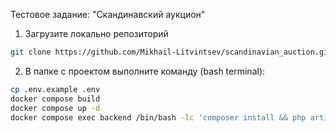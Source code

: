 Тестовое задание: "Скандинавский аукцион"
1. Загрузите локально репозиторий
``` bash
git clone https://github.com/Mikhail-Litvintsev/scandinavian_auction.git
```
2. В папке с проектом выполните команду (bash terminal):
``` bash
cp .env.example .env 
docker compose build 
docker compose up -d 
docker compose exec backend /bin/bash -lc 'composer install && php artisan migrate:fresh && php artisan optimize &&  php artisan cache:clear' && python -m webbrowser -t "http://localhost"
``` 
